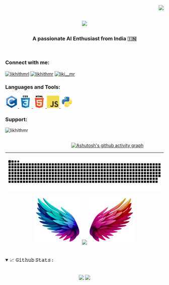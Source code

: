 <img align="right" src="https://visitor-badge.laobi.icu/badge?page_id=taiyorath.taiyorath" />

<h1 align="center">
    <img src="https://readme-typing-svg.herokuapp.com?font=Fira+Code&weight=500&size=35&duration=4000&pause=1000&color=006EF7FF&width=435&lines=Hi+👋+Coders+!!;I'm+Likhith+Mr;Good+to+see+you+here." />
</h1>

<h3 align="center">A passionate AI Enthusiast from India 🇮🇳</h3>

<br/>

<h3 align="left">Connect with me:</h3>
<p align="left">
<a href="https://twitter.com/likhithmrl" target="blank"><img align="center" src="https://raw.githubusercontent.com/rahuldkjain/github-profile-readme-generator/master/src/images/icons/Social/twitter.svg" alt="likhithmrl" height="30" width="40" /></a>
<a href="https://linkedin.com/in/likhithmr" target="blank"><img align="center" src="https://raw.githubusercontent.com/rahuldkjain/github-profile-readme-generator/master/src/images/icons/Social/linked-in-alt.svg" alt="likhithmr" height="30" width="40" /></a>
<a href="https://instagram.com/liki__mr" target="blank"><img align="center" src="https://raw.githubusercontent.com/rahuldkjain/github-profile-readme-generator/master/src/images/icons/Social/instagram.svg" alt="liki__mr" height="30" width="40" /></a>
</p>

<h3 align="left">Languages and Tools:</h3>
<p align="left"> <a href="https://www.cprogramming.com/" target="_blank" rel="noreferrer"> <img src="https://raw.githubusercontent.com/devicons/devicon/master/icons/c/c-original.svg" alt="c" width="40" height="40"/> </a> <a href="https://www.w3schools.com/css/" target="_blank" rel="noreferrer"> <img src="https://raw.githubusercontent.com/devicons/devicon/master/icons/css3/css3-original-wordmark.svg" alt="css3" width="40" height="40"/> </a> <a href="https://www.w3.org/html/" target="_blank" rel="noreferrer"> <img src="https://raw.githubusercontent.com/devicons/devicon/master/icons/html5/html5-original-wordmark.svg" alt="html5" width="40" height="40"/> </a> <a href="https://developer.mozilla.org/en-US/docs/Web/JavaScript" target="_blank" rel="noreferrer"> <img src="https://raw.githubusercontent.com/devicons/devicon/master/icons/javascript/javascript-original.svg" alt="javascript" width="40" height="40"/> </a> <a href="https://www.python.org" target="_blank" rel="noreferrer"> <img src="https://raw.githubusercontent.com/devicons/devicon/master/icons/python/python-original.svg" alt="python" width="40" height="40"/> </a> </p>

<h3 align="left">Support:</h3>
<p><a href="https://www.buymeacoffee.com/likhithmr"> <img align="left" src="https://cdn.buymeacoffee.com/buttons/v2/default-yellow.png" height="50" width="210" alt="likhithmr" /></a></p><br><br>












[![Ashutosh's github activity graph](https://github-readme-activity-graph.vercel.app/graph?username=taiyorath&bg_color=000000&color=7e75ff&line=ffffff&point=955cff&area=true&hide_border=true)](https://github.com/ashutosh00710/github-readme-activity-graph) <br> <hr>

<p>

<img align="center" src="https://github.com/Taiyorath/Taiyorath/blob/output/github-snake-dark.svg"/> </p>

<p align="center">
  <img height="150" width="150" src="WEBP/left-removebg-preview.png"/>
  <img align="center" width="500px" src="https://github-readme-streak-stats.herokuapp.com?user=taiyorath&theme=dark&border_radius=4.9"/>
  <img height="150" width="150" src="WEBP/right-removebg-preview.png"/>
</p>



#



<details open="">
<summary>
  <g-emoji class="g-emoji" alias="chart_with_upwards_trend" fallback-src="https://github.githubassets.com/images/icons/emoji/unicode/1f4c8.png">📈</g-emoji>
  <strong>𝙶𝚒𝚝𝚑𝚞𝚋 𝚂𝚝𝚊𝚝𝚜 : </strong>
</summary>
<br/>

<p align="center">
    <img align="center" width="350px" src="https://github-readme-stats.vercel.app/api?username=Taiyorath&show_icons=true&hide_border=true&title_color=94b4a4&amp&icon_color=FFFFFF&amp&text_color=FFFFFF&amp&bg_color=000000&count_private=true&include_all_commits=true"/>
    <img align="center"  width="350px" src="https://github-readme-stats.vercel.app/api/top-langs/?username=Taiyorath&text_color=FFFFFF&bg_color=000000&title_color=94b4a4&langs_count=15&layout=compact&hide_border=true" />
</p>
</details>
<br/>





